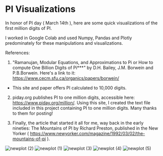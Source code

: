 # PI Visualizations
In honor of PI day ( March 14th ), here are some quick visualizations of the first million digits of PI.

I worked in Google Colab and used Numpy, Pandas and Plotly predominately for these manipulations and visualizations.

References:

1. "Ramanujan, Modular Equations, and Approximations to Pi or How to compute One Billion Digits of Pi***" by D.H. Bailey, J.M. Borwein and P.B.Borwein. Here's a link to it: https://www.cecm.sfu.ca/organics/papers/borwein/
- This site and paper offers PI calculated to 10,000 digits.

2.  piday.org publishes PI to one million digits, accessible here: https://www.piday.org/million/.  Using this site, I created the text file included in this project containing PI to one million digits.  Many thanks to them for posting!

3.  Finally, the article that started it all for me, way back in the early nineties: The Mountains of PI by Richard Preston, published in the New Yorker ( https://www.newyorker.com/magazine/1992/03/02/the-mountains-of-pi ).


![newplot (2)](https://github.com/user-attachments/assets/1857a444-6c41-4df3-8644-b7e2f77dd6d4)
![newplot (1)](https://github.com/user-attachments/assets/f014640d-1ee4-4716-b0a2-d959f6329a46)
![newplot (3)](https://github.com/user-attachments/assets/956fb2c8-52c2-4c18-945a-b02fd87c0bf4)
![newplot (4)](https://github.com/user-attachments/assets/9129577b-6c2d-41f0-a40f-5820333c43ba)
![newplot (5)](https://github.com/user-attachments/assets/9322d4e6-7074-4dcb-a934-17d3c3b348ee)
